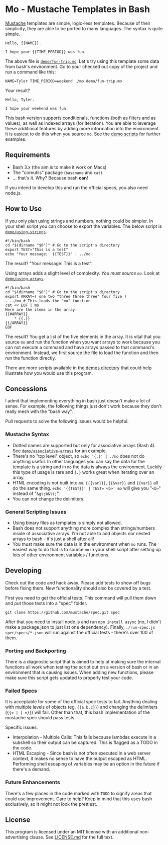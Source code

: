 Mo - Mustache Templates in Bash
===============================

[Mustache] templates are simple, logic-less templates.  Because of their simplicity, they are able to be ported to many languages.  The syntax is quite simple.

    Hello, {{NAME}}.

    I hope your {{TIME_PERIOD}} was fun.

The above file is [`demo/fun-trip.mo`](demo/fun-trip.mo).  Let's try using this template some data from bash's environment.  Go to your checked out copy of the project and run a command like this:

    NAME=Tyler TIME_PERIOD=weekend ./mo demo/fun-trip.mo

Your result?

    Hello, Tyler.

    I hope your weekend was fun.

This bash version supports conditionals, functions (both as filters and as values), as well as indexed arrays (for iteration).  You are able to leverage these additional features by adding more information into the environment.  It is easiest to do this when you source `mo`.  See the [demo scripts](demo/) for further examples.


Requirements
------------

* Bash 3.x (the aim is to make it work on Macs)
* The "coreutils" package (`basename` and `cat`)
* ... that's it.  Why?  Because bash **can**!

If you intend to develop this and run the official specs, you also need node.js.


How to Use
----------

If you only plan using strings and numbers, nothing could be simpler.  In your shell script you can choose to export the variables.  The below script is [`demo/using-strings`](demo/using-strings).

    #!/bin/bash
    cd "$(dirname "$0")" # Go to the script's directory
    export TEST="This is a test"
    echo "Your message:  {{TEST}}" | ../mo

The result?  "Your message:  This is a test".

Using arrays adds a slight level of complexity.  *You must source `mo`.*  Look at [`demo/using-arrays`](demo/using-arrays).

    #!/bin/bash
    cd "$(dirname "$0")" # Go to the script's directory
    export ARRAY=( one two "three three three" four five )
    . ../mo # This loads the "mo" function
    cat << EOF | mo
    Here are the items in the array:
    {{#ARRAY}}
        * {{.}}
    {{/ARRAY}}
    EOF

The result?  You get a list of the five elements in the array.  It is vital that you source `mo` and run the function when you want arrays to work because you can not execute a command and have arrays passed to that command's environment.  Instead, we first source the file to load the function and then run the function directly.

There are more scripts available in the [demos directory](demo/) that could help illustrate how you would use this program.


Concessions
-----------

I admit that implementing everything in bash just doesn't make a lot of sense.  For example, the following things just don't work because they don't really mesh with the "bash way".

Pull requests to solve the following issues would be helpful.


### Mustache Syntax

* Dotted names are supported but only for associative arrays (Bash 4).  See [`demo/associative-arrays`](demo/associative-arrays) for an example.
* There's no "top level" object, so `echo '{.}' | ./mo` does not do anything useful.  In other languages you can say the data for the template is a string and in `mo` the data is always the environment.  Luckily this type of usage is rare and `{.}` works great when iterating over an array.
* HTML encoding is not built into `mo`.  `{{{var}}}`, `{{&var}}` and `{{var}}` all do the same thing.  `echo '{{TEST}}' | TEST='<b>' mo` will give you "`<b>`" instead of "`&gt;b&lt;`".
* You can not change the delimiters.


### General Scripting Issues

* Using binary files as templates is simply not allowed.
* Bash does not support anything more complex than strings/numbers inside of associative arrays.  I'm not able to add objects nor nested arrays to bash - it's just a shell after all!
* You must make sure the data is in the environment when `mo` runs.  The easiest way to do that is to source `mo` in your shell script after setting up lots of other environment variables / functions.


Developing
----------

Check out the code and hack away.  Please add tests to show off bugs before fixing them.  New functionality should also be covered by a test.

First you need to get the official tests.  This command will pull them down and put those tests into a "spec" folder.

    git clone https://github.com/mustache/spec.git spec

After that you need to install node.js and run `npm install async` (no, I didn't make a package.json to just list one dependency).  Finally, `./run-spec.js spec/specs/*.json` will run against the official tests - there's over 100 of them.


### Porting and Backporting

There is a diagnostic script that is aimed to help at making sure the internal functions all work when testing the script out on a version of bash or in an environment that is causing issues.  When adding new functions, please make sure this script gets updated to properly test your code.


### Failed Specs

It is acceptable for some of the official spec tests to fail.  Anything dealing with multiple levels of objects (eg. `{{a.b.c}}`) and changing the delimiters (`{{= | | =}}`) will fail.  Other than that, this bash implementation of the mustache spec should pass tests.

Specific issues:
 * Interpolation - Multiple Calls:  This fails because lambdas execute in a subshell so their output can be captured.  This is flagged as a TODO in the code.
 * HTML Escaping - Since bash is not often executed in a web server context, it makes no sense to have the output escaped as HTML.  Performing shell escaping of variables may be an option in the future if there's a demand.


### Future Enhancements

There's a few places in the code marked with `TODO` to signify areas that could use improvement.  Care to help?  Keep in mind that this uses bash exclusively, so it might not look the prettiest.


License
-------

This program is licensed under an MIT license with an additional non-advertising clause.  See [LICENSE.md](LICENSE.md) for the full text.


[Mustache]: https://mustache.github.io/
